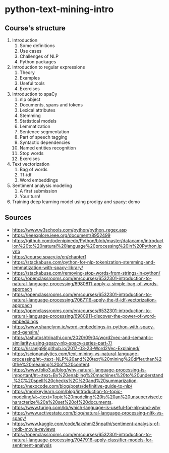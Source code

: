 # python-text-mining-intro

## Course's structure

1. Introduction
   1. Some definitions
   2. Use cases
   3. Challenges of NLP
   4. Python packages
2. Introduction to regular expressions
   1. Theory
   2. Examples
   3. Useful tools
   4. Exercises
3. Introduction to spaCy
   1. nlp object
   2. Documents, spans and tokens
   3. Lexical attributes
   4. Stemming
   5. Statistical models
   6. Lemmatization
   7. Sentence segmentation
   8. Part of speech tagging
   9. Syntactic dependencies
   10. Named entities recognition
   11. Stop words 
   12. Exercises
4. Text vectorization
   1. Bag of words
   2. Tf-idf
   3. Word embeddings
5. Sentiment analysis modeling
   1. A first submission
   2. Your turn!
6. Training deep learning model using prodigy and spacy: demo

## Sources

- https://www.w3schools.com/python/python_regex.asp
- https://ieeexplore.ieee.org/document/8952499
- https://github.com/odenipinedo/Python/blob/master/datacamp/introduction%20to%20natural%20language%20processing%20in%20Python.ipynb
- https://course.spacy.io/en/chapter1
- https://stackabuse.com/python-for-nlp-tokenization-stemming-and-lemmatization-with-spacy-library/
- https://stackabuse.com/removing-stop-words-from-strings-in-python/
- https://openclassrooms.com/en/courses/6532301-introduction-to-natural-language-processing/6980811-apply-a-simple-bag-of-words-approach
- https://openclassrooms.com/en/courses/6532301-introduction-to-natural-language-processing/7067116-apply-the-tf-idf-vectorization-approach
- https://openclassrooms.com/en/courses/6532301-introduction-to-natural-language-processing/6980911-discover-the-power-of-word-embeddings
- https://www.shanelynn.ie/word-embeddings-in-python-with-spacy-and-gensim/
- https://ashutoshtripathi.com/2020/09/04/word2vec-and-semantic-similarity-using-spacy-nlp-spacy-series-part-7/
- https://israelg99.github.io/2017-03-23-Word2Vec-Explained/
- https://scionanalytics.com/text-mining-vs-natural-language-processing/#:~:text=NLP%20and%20text%20mining%20differ,than%20the%20meaning%20of%20content.
- https://www.folio3.ai/blog/why-natural-language-processing-is-important/#:~:text=By%20enabling%20machines%20to%20understand,%2C%20spell%20checks%2C%20and%20summarization.
- https://nexocode.com/blog/posts/definitive-guide-to-nlp/
- https://monkeylearn.com/blog/introduction-to-topic-modeling/#:~:text=Topic%20modeling%20is%20an%20unsupervised,characterize%20a%20set%20of%20documents.
- https://www.turing.com/kb/which-language-is-useful-for-nlp-and-why
- https://www.activestate.com/blog/natural-language-processing-nltk-vs-spacy/
- https://www.kaggle.com/code/lakshmi25npathi/sentiment-analysis-of-imdb-movie-reviews
- https://openclassrooms.com/en/courses/6532301-introduction-to-natural-language-processing/7047916-apply-classifier-models-for-sentiment-analysis